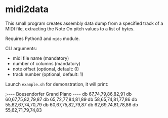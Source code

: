 # midi2data

This small program creates 
assembly data dump
from a specified track of a MIDI file,
extracting the Note On pitch values 
to a list of bytes.

Requires Python3 and `mido` module.

CLI arguments:
 - midi file name (mandatory)
 - number of columns (mandatory)
 - note offset (optional, default: 0)
 - track number (optional, default: 1)

Launch `example.sh` for demonstration,
it will print:

   ;---- Boesendorfer Grand Piano ----
      db 67,74,79,86,82,91
      db 60,67,75,82,79,87
      db 65,72,77,84,81,89
      db 58,65,74,81,77,86
      db 55,62,67,74,70,79
      db 60,67,75,82,79,87
      db 62,69,74,81,78,86
      db 55,62,71,79,74,83